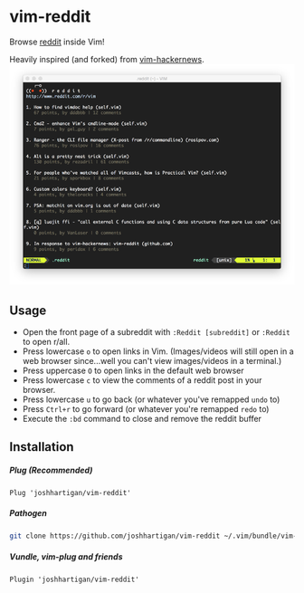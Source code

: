 # vim-reddit

Browse [reddit](https://www.reddit.com/) inside Vim!

Heavily inspired (and forked) from [vim-hackernews](https://github.com/ryanss/vim-hackernews).
![subreddit home](https://raw.githubusercontent.com/mnpk/vim-reddit/master/vim-reddit-home.png)

## Usage

* Open the front page of a subreddit with `:Reddit [subreddit]` or `:Reddit` to open r/all.
* Press lowercase `o` to open links in Vim. (Images/videos will still open in a web browser since...well you can't view images/videos in a terminal.)
* Press uppercase `O` to open links in the default web browser
* Press lowercase `c` to view the comments of a reddit post in your browser.
* Press lowercase `u` to go back (or whatever you've remapped `undo` to)
* Press `Ctrl+r` to go forward (or whatever you're remapped `redo` to)
* Execute the `:bd` command to close and remove the reddit buffer

## Installation

##### Plug (Recommended)

```
Plug 'joshhartigan/vim-reddit'
```

##### Pathogen

```bash
git clone https://github.com/joshhartigan/vim-reddit ~/.vim/bundle/vim-reddit
```

##### Vundle, vim-plug and friends

```
Plugin 'joshhartigan/vim-reddit'
```
